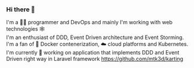### Hi there 👋

I'm a 👨‍💻 programmer and DevOps and mainly I'm working with web technologies 🕸️  
I'm an enthusiast of DDD, Event Driven architecture and Event Storming.  
I'm a fan of 🐳 Docker contenerization, ☁️ cloud platforms and Kubernetes.  
I'm currently 🔭 working on application that implements DDD and Event Driven right way in Laravel framework https://github.com/mtk3d/karting  

<!--
**mtk3d/mtk3d** is a ✨ _special_ ✨ repository because its `README.md` (this file) appears on your GitHub profile.

Here are some ideas to get you started:

- 🔭 I’m currently working on ...
- 🌱 I’m currently learning ...
- 👯 I’m looking to collaborate on ...
- 🤔 I’m looking for help with ...
- 💬 Ask me about ...
- 📫 How to reach me: ...
- 😄 Pronouns: ...
- ⚡ Fun fact: ...
-->

